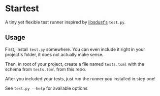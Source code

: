 # Startest

A tiny yet flexible test runner inspired by [libsdust's](https://github.com/d-sdust/libsdust) `test.py`.

## Usage

First, install `test.py` somewhere. You can even include it right in your project's folder, 
it does not actually make sense.

Then, in root of your project, create a file named `tests.toml` with
the schema from `tests.toml` from this repo.

After you included your tests, just run the runner you installed
in step one!

See `test.py --help` for available options.
